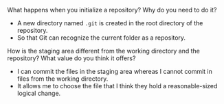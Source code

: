 What happens when you initialize a repository? Why do you need to do it?
* A new directory named `.git` is created in the root directory of the repository.
* So that Git can recognize the current folder as a repository.

How is the staging area different from the working directory and the repository? What value do you think it offers?
* I can commit the files in the staging area whereas I cannot commit in files from the working directory.
* It allows me to choose the file that I think they hold a reasonable-sized logical change.
